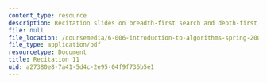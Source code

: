 ```yaml
---
content_type: resource
description: Recitation slides on breadth-first search and depth-first search.
file: null
file_location: /coursemedia/6-006-introduction-to-algorithms-spring-2008/a27380e87a415d4c2e9504f9f736b5e1_recitation11.pdf
file_type: application/pdf
resourcetype: Document
title: Recitation 11
uid: a27380e8-7a41-5d4c-2e95-04f9f736b5e1
---
```

